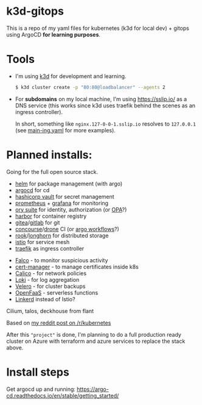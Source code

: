 # k3d-gitops

This is a repo of my yaml files for kubernetes (k3d for local dev) + gitops using ArgoCD **for learning purposes**.

# Tools

- I'm using [k3d](https://k3d.io) for development and learning.

  ```sh
  $ k3d cluster create -p "80:80@loadbalancer" --agents 2
  ```

- For **subdomains** on my local machine, I'm using https://sslip.io/ as a DNS service (this works since k3d uses traefik behind the scenes as an ingress controller).

  In short, something like `nginx.127-0-0-1.sslip.io` resolves to `127.0.0.1` (see [main-ing.yaml](./main-ing.yaml) for more examples).

# Planned installs:

Going for the full open source stack.


- [helm](https://helm.sh/) for package management (with argo)
- [argocd](https://argo-cd.readthedocs.io/en/stable/) for cd
- [hashicorp vault](https://www.vaultproject.io/) for secret management
- [prometheus](https://prometheus.io/) + [grafana](https://grafana.com/) for monitoring
- [ory suite](https://www.ory.sh/) for identity, authorization (or [OPA](https://www.openpolicyagent.org/)?)
- [harbor](https://goharbor.io/) for container registry
- [gitea](https://gitea.io/en-us/)/[gitlab](https://about.gitlab.com/) for git
- [concourse](https://concourse-ci.org/)/[drone](https://www.drone.io/) CI (or [argo workflows](https://argoproj.github.io/workflows/)?)
- [rook](https://rook.io/)/[longhorn](https://longhorn.io/) for distributed storage
- [istio](https://istio.io/) for service mesh
- [traefik](https://doc.traefik.io/traefik/providers/kubernetes-ingress/) as ingress controller  
* [Falco](https://falco.org/) - to monitor suspicious activity  
* [cert-manager](https://cert-manager.io/) - to manage certificates inside k8s  
* [Calico](https://docs.projectcalico.org/getting-started/kubernetes/) - for network policies  
* [Loki](https://grafana.com/oss/loki/) - for log aggregation  
* [Velero](https://velero.io/) - for cluster backups  
* [OpenFaaS](https://www.openfaas.com/) - serverless functions
* [Linkerd](https://linkerd.io/) instead of Istio?

Cilium, talos, deckhouse from flant

Based on [my reddit post on /r/kubernetes](https://www.reddit.com/r/kubernetes/comments/qju6qg/building_a_complete_cluster_locally/?sort=top)

After this `"project"` is done, I'm planning to do a full production ready cluster on Azure with terraform and azure services to replace the stack above.

# Install steps

Get argocd up and running: https://argo-cd.readthedocs.io/en/stable/getting_started/
